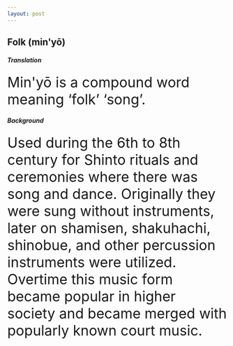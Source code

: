 ```yaml
---
layout: post
---
```


## Folk (min'yō)


##### Translation 
<font size="6">
Min'yō is a compound word meaning ‘folk’ ‘song’.
</font>


##### Background
<font size="6">
Used during the 6th to 8th century for Shinto rituals and ceremonies where there was song and dance. Originally they were sung without instruments, later on shamisen, shakuhachi, shinobue, and other percussion instruments were utilized. Overtime this music form became popular in higher society and became merged with popularly known court music.
</font>




